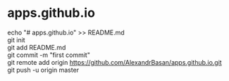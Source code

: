# apps.github.io


echo "# apps.github.io" >> README.md<br/>
git init<br/>
git add README.md<br/>
git commit -m "first commit"<br/>
git remote add origin https://github.com/AlexandrBasan/apps.github.io.git<br/>
git push -u origin master<br/>